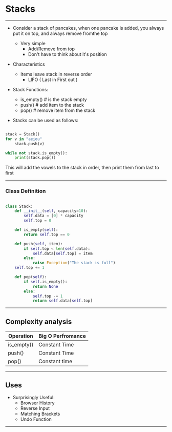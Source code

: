 # Stacks

--------

- Consider a stack of pancakes, when one pancake is added, you always put it on top, and always remove fromthe top
  - Very simple
    - Add/Remove from top
    - Don't have to think about it's position

- Characteristics
  - Items leave stack in reverse order
    - LIFO ( Last in First out )

- Stack Functions:
  - is_empty() # is the stack empty
  - push()     # add item to the stack
  - pop()      # remove item from the stack

- Stacks can be used as follows:

``` python

stack = Stack()
for v in "aeiou"
	stack.push(v)

while not stack.is_empty():
	print(stack.pop())
```

This will add the vowels to the stack in order, then print them from last to first

--------


### Class Definition

``` python

class Stack:
	def __init__(self, capacity=10):
		self.data = [0] * capacity
		self.top = 0

	def is_empty(self):
		return self.top == 0

	def push(self, item):
		if self.top < len(self.data):
			self.data[self.top] = item
		else:
			raise Exception("The stack is full")
	self.top += 1

	def pop(self):
		if self.is_empty():
			return None
		else:
			self.top -= 1
			return self.data[self.top]

```

--------


## Complexity analysis

| Operation  | Big O Perfromance |
|------------|-------------------|
| is_empty() | Constant Time     |
| push()     | Constant Time     |
| pop()      | Constant time     |

--------

## Uses

- Surprisingly Useful:
  - Browser History
  - Reverse Input
  - Matching Brackets
  - Undo Function

--------


